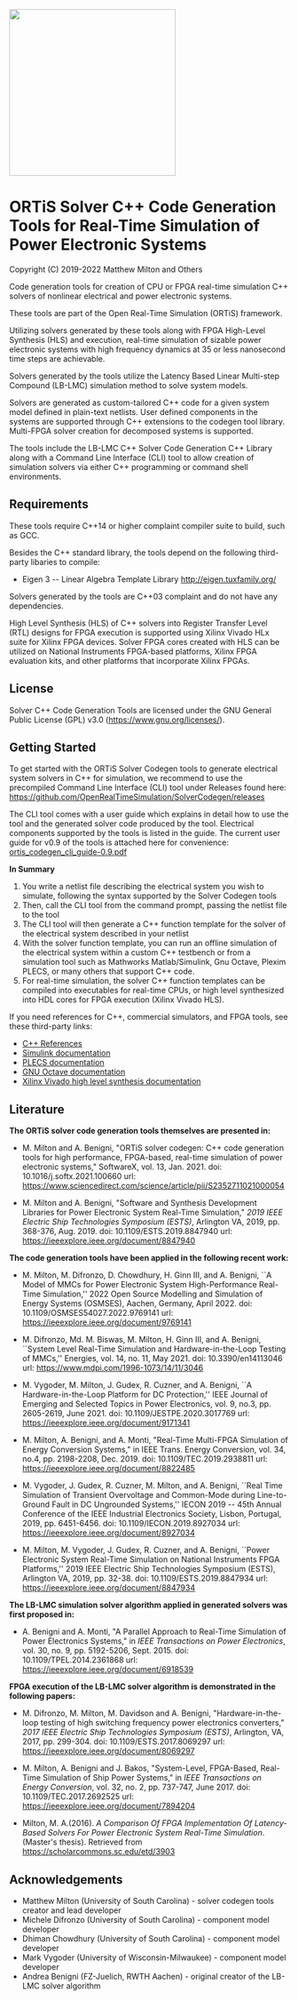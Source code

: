 <img src="./ortis_logo_300dpi.png" width="300"/>

# ORTiS Solver C++ Code Generation Tools for Real-Time Simulation of Power Electronic Systems 

Copyright (C) 2019-2022 Matthew Milton and Others

Code generation tools for creation of CPU or FPGA real-time simulation C++ solvers of nonlinear electrical and power electronic systems.

These tools are part of the Open Real-Time Simulation (ORTiS) framework.

Utilizing solvers generated by these tools along with FPGA High-Level Synthesis (HLS) and execution, real-time simulation of sizable power electronic systems with high frequency dynamics at 35 or less nanosecond time steps are achievable.

Solvers generated by the tools utilize the Latency Based Linear Multi-step Compound (LB-LMC) simulation method to solve system models.  

Solvers are generated as custom-tailored C++ code for a given system model defined in plain-text netlists.  User defined components in the systems are supported through C++ extensions to the codegen tool library.  Multi-FPGA solver creation for decomposed systems is supported.

The tools include the LB-LMC C++ Solver Code Generation C++ Library along with a Command Line Interface (CLI) tool to allow creation of simulation solvers via either C++ programming or command shell environments.

## Requirements

These tools require C++14 or higher complaint compiler suite to build, such as GCC.

Besides the C++ standard library, the tools depend on the following third-party libaries to compile:

  * Eigen 3 -- Linear Algebra Template Library
http://eigen.tuxfamily.org/

Solvers generated by the tools are C++03 complaint and do not have any dependencies.

High Level Synthesis (HLS) of C++ solvers into Register Transfer Level (RTL) designs for FPGA execution is supported using Xilinx Vivado HLx suite for Xilinx FPGA devices.  Solver FPGA cores created with HLS can be utilized on National Instruments FPGA-based platforms, Xilinx FPGA evaluation kits, and other platforms that incorporate Xilinx FPGAs.

## License

Solver C++ Code Generation Tools are licensed under the GNU General Public License (GPL) v3.0 (https://www.gnu.org/licenses/).

## Getting Started

To get started with the ORTiS Solver Codegen tools to generate electrical system solvers in C++ for simulation, we recommend to use the precompiled Command Line Interface (CLI) tool under Releases found here:
https://github.com/OpenRealTimeSimulation/SolverCodegen/releases

The CLI tool comes with a user guide which explains in detail how to use the tool and the generated solver code produced by the tool.  Electrical components supported by the tools is listed in the guide.  The current user guide for v0.9 of the tools is attached here for convenience:
[ortis_codegen_cli_guide-0.9.pdf](https://github.com/OpenRealTimeSimulation/SolverCodegen/files/8312269/ortis_codegen_cli_guide-0.9.pdf)

**In Summary**
1. You write a netlist file describing the electrical system you wish to simulate, following the syntax supported by the Solver Codegen tools
2. Then, call the CLI tool from the command prompt, passing the netlist file to the tool
3. The CLI tool will then generate a C++ function template for the solver of the electrical system described in your netlist
4. With the solver function template, you can run an offline simulation of the electrical system within a custom C++ testbench or from a simulation tool such as Mathworks Matlab/Simulink, Gnu Octave, Plexim PLECS, or many others that support C++ code.
5. For real-time simulation, the solver C++ function templates can be compiled into executables for real-time CPUs, or high level synthesized into HDL cores for FPGA execution (Xilinx Vivado HLS).

If you need references for C++, commercial simulators, and FPGA tools, see these third-party links:
-  [C++ References](https://en.cppreference.com/w/)
- [Simulink documentation](https://www.mathworks.com/help/simulink/)
- [PLECS documentation](https://www.plexim.com/download/documentation)
- [GNU Octave documentation](https://octave.org/doc/v6.4.0/)
- [Xilinx Vivado high level synthesis documentation](https://www.xilinx.com/support/documentation-navigation/design-hubs/dh0012-vivado-high-level-synthesis-hub.html)

## Literature 
  
**The ORTiS solver code generation tools themselves are presented in:**

* M. Milton and A. Benigni, "ORTiS solver codegen: C++ code generation tools for high performance, FPGA-based, real-time simulation of power electronic systems," SoftwareX, vol. 13, Jan. 2021.
doi: 10.1016/j.softx.2021.100660
url: https://www.sciencedirect.com/science/article/pii/S2352711021000054

* M. Milton and A. Benigni, "Software and Synthesis Development Libraries for Power Electronic System Real-Time Simulation," *2019 IEEE Electric Ship Technologies Symposium (ESTS)*, Arlington VA, 2019, pp. 368-376, Aug. 2019.
doi: 10.1109/ESTS.2019.8847940
url: https://ieeexplore.ieee.org/document/8847940

**The code generation tools have been applied in the following recent work:**

* M. Milton, M. Difronzo, D. Chowdhury, H. Ginn III, and A. Benigni, ``A Model of MMCs for Power Electronic System High-Performance Real-Time Simulation,''  2022 Open Source Modelling and Simulation of Energy Systems (OSMSES), Aachen, Germany, April 2022.
doi: 10.1109/OSMSES54027.2022.9769141
url: https://ieeexplore.ieee.org/document/9769141 

* M. Difronzo, Md. M. Biswas, M. Milton, H. Ginn III, and A. Benigni, ``System Level Real-Time Simulation and Hardware-in-the-Loop Testing of MMCs,'' Energies, vol. 14, no. 11, May 2021.
doi:  10.3390/en14113046 
url: https://www.mdpi.com/1996-1073/14/11/3046

* M. Vygoder, M. Milton, J. Gudex, R. Cuzner, and A. Benigni, ``A Hardware-in-the-Loop Platform for DC Protection,'' IEEE Journal of Emerging and Selected Topics in Power Electronics, vol. 9, no.3, pp. 2605-2619, June 2021.
doi:  10.1109/JESTPE.2020.3017769
url: https://ieeexplore.ieee.org/document/9171341

* M. Milton, A. Benigni, and A. Monti, "Real-Time Multi-FPGA Simulation of Energy Conversion Systems," in IEEE Trans. Energy Conversion, vol. 34, no.4, pp. 2198-2208, Dec. 2019.
doi:  10.1109/TEC.2019.2938811
url: https://ieeexplore.ieee.org/document/8822485

* M. Vygoder, J. Gudex, R. Cuzner, M. Milton, and A. Benigni, ``Real Time Simulation of Transient Overvoltage and Common-Mode during Line-to-Ground Fault in DC Ungrounded Systems,'' IECON 2019 -- 45th Annual Conference of the IEEE Industrial Electronics Society, Lisbon, Portugal, 2019, pp. 6451-6456.
doi: 10.1109/IECON.2019.8927034
url: https://ieeexplore.ieee.org/document/8927034

* M. Milton, M. Vygoder, J. Gudex, R. Cuzner, and A. Benigni, ``Power Electronic System Real-Time Simulation on National Instruments FPGA Platforms,'' 2019 IEEE Electric Ship Technologies Symposium (ESTS), Arlington VA, 2019, pp. 32-38.
doi:  10.1109/ESTS.2019.8847934
url: https://ieeexplore.ieee.org/document/8847934
  
**The LB-LMC simulation solver algorithm applied in generated solvers was first proposed in:**  

 * A. Benigni and A. Monti, "A Parallel Approach to Real-Time Simulation of Power Electronics Systems," in *IEEE Transactions on Power Electronics*, vol. 30, no. 9, pp. 5192-5206, Sept. 2015.
doi: 10.1109/TPEL.2014.2361868
url: https://ieeexplore.ieee.org/document/6918539

**FPGA execution of the LB-LMC solver algorithm is demonstrated in the following papers:** 

* M. Difronzo, M. Milton, M. Davidson and A. Benigni, "Hardware-in-the-loop testing of high switching frequency power electronics converters," *2017 IEEE Electric Ship Technologies Symposium (ESTS)*, Arlington, VA, 2017, pp. 299-304.
doi: 10.1109/ESTS.2017.8069297
url: https://ieeexplore.ieee.org/document/8069297

 * M. Milton, A. Benigni and J. Bakos, "System-Level, FPGA-Based, Real-Time Simulation of Ship Power Systems," in *IEEE Transactions on Energy Conversion*, vol. 32, no. 2, pp. 737-747, June 2017.
doi: 10.1109/TEC.2017.2692525
url: https://ieeexplore.ieee.org/document/7894204
 
 * Milton, M. A.(2016). *A Comparison Of FPGA Implementation Of Latency-Based Solvers For Power Electronic System Real-Time Simulation*. (Master's thesis). Retrieved from https://scholarcommons.sc.edu/etd/3903

## Acknowledgements
* Matthew Milton (University of South Carolina) - solver codegen tools creator and lead developer
* Michele Difronzo (University of South Carolina) - component model developer
* Dhiman Chowdhury (University of South Carolina) - component model developer
* Mark Vygoder (University of Wisconsin-Milwaukee) - component model developer
* Andrea Benigni (FZ-Juelich, RWTH Aachen) - original creator of the LB-LMC solver algorithm



